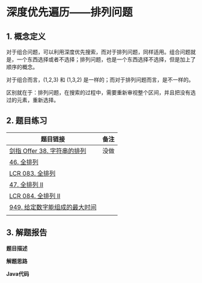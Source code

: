 # 深度优先遍历——排列问题

## 1. 概念定义

对于组合问题，可以利用深度优先搜索，而对于排列问题，同样适用。组合问题就是，一个东西选择或者不选择；排列问题，也是一个东西选择不选择，但是加上了顺序的概念。

对于组合而言，(1,2,3) 和 (1,3,2) 是一样的；而对于排列问题而言，是不一样的。

区别就在于：排列问题，在搜索的过程中，需要重新审视整个区间，并且把没有选过的元素，重新选择。

## 2. 题目练习

| 题目链接                                                     | 备注 |
| ------------------------------------------------------------ | ---- |
| [剑指 Offer 38. 字符串的排列](https://leetcode.cn/problems/zi-fu-chuan-de-pai-lie-lcof/) | 没做 |
| [46. 全排列](https://leetcode.cn/problems/permutations/)     |      |
| [LCR 083. 全排列](https://leetcode.cn/problems/VvJkup/)      |      |
| [47. 全排列 II](https://leetcode.cn/problems/permutations-ii/) |      |
| [LCR 084. 全排列 II](https://leetcode.cn/problems/7p8L0Z/)   |      |
| [949. 给定数字能组成的最大时间](https://leetcode.cn/problems/largest-time-for-given-digits/) |      |
|                                                              |      |



## 3. 解题报告

**题目描述**

**解题思路**

**Java代码**

```java

```

